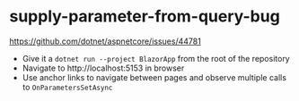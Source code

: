 # supply-parameter-from-query-bug

https://github.com/dotnet/aspnetcore/issues/44781

- Give it a `dotnet run --project BlazorApp` from the root of the repository
- Navigate to http://localhost:5153 in browser
- Use anchor links to navigate between pages and observe multiple calls to `OnParametersSetAsync`